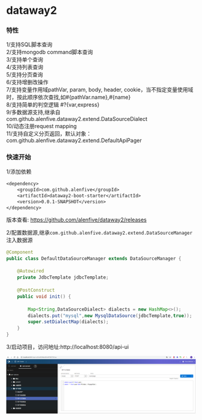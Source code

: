 # dataway2

### 特性
1/支持SQL脚本查询     
2/支持mongodb command脚本查询     
3/支持单个查询        
4/支持列表查询        
5/支持分页查询        
6/支持增删改操作       
7/支持变量作用域pathVar, param, body, header, cookie，当不指定变量使用域时，按此顺序依次查找,如#{pathVar.name},#{name}      
8/支持简单的判空逻辑 #?{var,express}     
9/多数据源支持,继承自com.github.alenfive.dataway2.extend.DataSourceDialect       
10/动态注册request mapping      
11/支持自定义分页返回，默认对象：com.github.alenfive.dataway2.extend.DefaultApiPager       

### 快速开始
1/添加依赖
```$xml
<dependency>
    <groupId>com.github.alenfive</groupId>
    <artifactId>dataway2-boot-starter</artifactId>
    <version>0.0.1-SNAPSHOT</version>
</dependency>
```

版本查看: https://github.com/alenfive/dataway2/releases   

2/配置数据源,继承`com.github.alenfive.dataway2.extend.DataSourceManager` 注入数据源
```java
@Component
public class DefaultDataSourceManager extends DataSourceManager {

    @Autowired
    private JdbcTemplate jdbcTemplate;

    @PostConstruct
    public void init() {

        Map<String,DataSourceDialect> dialects = new HashMap<>();
        dialects.put("mysql",new MysqlDataSource(jdbcTemplate,true));
        super.setDialectMap(dialects);
    }
}
```

3/启动项目，访问地址:http://localhost:8080/api-ui

![Image text](./src/main/resources/static/images/demo.png)
